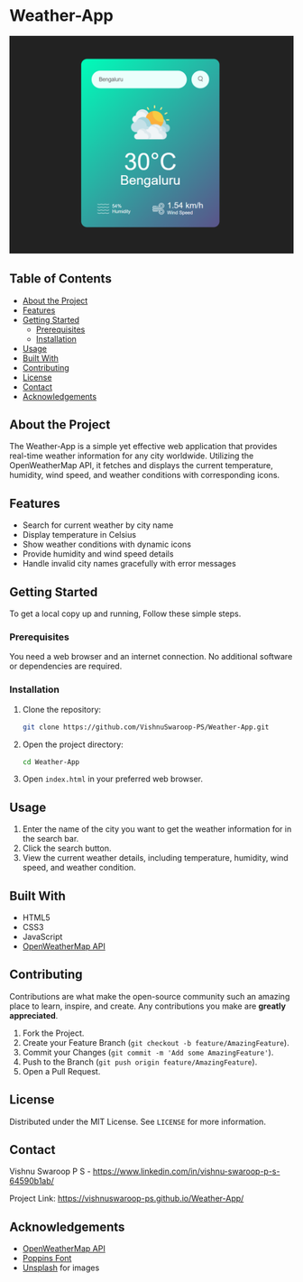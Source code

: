 # Weather-App

![Weather App](images/Weather-App-Bengaluru.png)

## Table of Contents
- [About the Project](#about-the-project)
- [Features](#features)
- [Getting Started](#getting-started)
  - [Prerequisites](#prerequisites)
  - [Installation](#installation)
- [Usage](#usage)
- [Built With](#built-with)
- [Contributing](#contributing)
- [License](#license)
- [Contact](#contact)
- [Acknowledgements](#acknowledgements)

## About the Project

The Weather-App is a simple yet effective web application that provides real-time weather information for any city worldwide. Utilizing the OpenWeatherMap API, it fetches and displays the current temperature, humidity, wind speed, and weather conditions with corresponding icons.

## Features

- Search for current weather by city name
- Display temperature in Celsius
- Show weather conditions with dynamic icons
- Provide humidity and wind speed details
- Handle invalid city names gracefully with error messages

## Getting Started

To get a local copy up and running, Follow these simple steps.

### Prerequisites

You need a web browser and an internet connection. No additional software or dependencies are required.

### Installation

1. Clone the repository:
   ```sh
   git clone https://github.com/VishnuSwaroop-PS/Weather-App.git
   ```
2. Open the project directory:
   ```sh
   cd Weather-App
   ```
3. Open `index.html` in your preferred web browser.

## Usage

1. Enter the name of the city you want to get the weather information for in the search bar.
2. Click the search button.
3. View the current weather details, including temperature, humidity, wind speed, and weather condition.

## Built With

- HTML5
- CSS3
- JavaScript
- [OpenWeatherMap API](https://openweathermap.org/api)

## Contributing

Contributions are what make the open-source community such an amazing place to learn, inspire, and create. Any contributions you make are **greatly appreciated**.

1. Fork the Project.
2. Create your Feature Branch (`git checkout -b feature/AmazingFeature`).
3. Commit your Changes (`git commit -m 'Add some AmazingFeature'`).
4. Push to the Branch (`git push origin feature/AmazingFeature`).
5. Open a Pull Request.

## License

Distributed under the MIT License. See `LICENSE` for more information.

## Contact

Vishnu Swaroop P S - https://www.linkedin.com/in/vishnu-swaroop-p-s-64590b1ab/

Project Link: https://vishnuswaroop-ps.github.io/Weather-App/

## Acknowledgements

- [OpenWeatherMap API](https://openweathermap.org/api)
- [Poppins Font](https://fonts.google.com/specimen/Poppins)
- [Unsplash](https://unsplash.com/) for images
